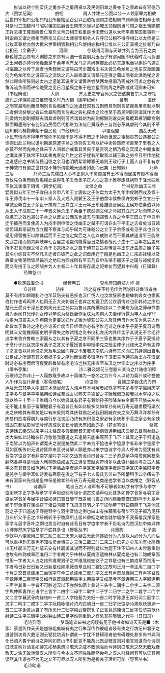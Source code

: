 <!-- { "loadSidebar": true } -->
　　推诚以待士则栾氏之勇亦子之勇用贤以及民则田单之善亦王之善故曰有容徳乃大（困学纪闻）
　　
　　伯相
　　
　　周人并建三公而以公一人领冡宰为相故后世曰宰相曰公相曰相公所自始至召公以西伯相则谓之伯相周书顾命篇伯相命士须材是也三国魏司马昭以相国进爵晋王南宋义康以彭城王领相则当时谓之相王荀顗谓王祥云相王尊重殷景仁宻启文帝云相王权重是也宋贾似道以太师平章军国重事则一时诏命又谓之师相而蔡京又自以太师领宰相令人只呼已公相不得呼相公以太师是三公故耳秦桧亦然大抵宋世宰相皆称相公凡使相亦称相公惟以三公正真相之位者乃曰公相云（金罍子）
　　
　　河圗
　　
　　徐琰谓河圗与天球并列当为玉石之类非也陈之西序有大训陈之东序有河圗一也岂俱为玉石乎有谓河圗即伏羲时龙马负圗之出河者亦非也伏羲至是千余年岂有龙马之背尚存耶此必彷其旋毛而以蝌蚪鸟迹之书临画之以传于后者也焦弱侯又谓易曰河出圗洛出书未尝云龟龙负之也东汉重圗谶创为龟龙所负之说郑马之流信之元人赵撝谦又谓蔡元定得之蜀山隠者此俱诡秘之言然此顾命所陈则必太古之遗笔耳说者又谓黄帝尝梦两龙授圗乃斋戒徃河求之忽有大鱼泝流负圗而进帝跪受之见日月星辰之象于是立星官则周之所陈或此河圗未可知（书经辨讹）
　　
　　大训
　　
　　齐太史之守官尚父之徳逺矣鲁宗人之守礼周孔之泽深矣故曰惟徳惟义时乃大训（困学纪闻）
　　
　　吕刑
　　
　　虞廷之刑官皋陶也而吕刑则言伯夷播刑之迪虞廷原有五刑而吕刑则言苗民弗用灵制以刑二者俱讹矣觧之者曰舍皋陶而言伯夷之典礼探本之论也至于苗民制刑则谓其作为虐刑爰始为劓刵椓黥夫谓其虐刑则可若谓其始为劓刵椓黥则讹矣劓鼻截耳椓阴即宫刑黥面即墨刑宁有创始苗民而后代相继为法哉且舜既杀三苗则必革其虐刑今其刑不革固知劓刵椓黥非始于苗民也（书经辨讹）
　　
　　以覆诅盟
　　
　　国乱无政小民有情而不得申有寃而不见理于是不得不愬之于神而诅盟之事起矣苏公遇暴公之谗则出此三物以诅尔斯屈原遭子兰之谗则告五帝以折中命咎繇而听直至于里巷之人亦莫不然而鬼神之徃来于人间者亦或着其灵爽于是赏罚之柄乃移之冥漠之中而蚩蚩之氓其畏王鈇常不如其畏鬼责矣乃世之君子犹有所取焉以辅王政之穷今日所传地狱之说感应之书皆苗民诅盟之余习也明明棐常鳏寡无盖则王政行于上而人自不复有求于神故曰有道之世其鬼不神所谓絶地天通者如此而已矣（日知録）
　　
　　乃命三后
　　
　　乃命三后先儒曰人心不正则入于禽兽虽有土不得而居虽有榖不得而食故先伯夷而后及禹稷此说得孔子去食孟子正人心之意小雅尽废其祸烈于洚水四维不张其害憯于阻饥（困学纪闻）
　　
　　文侯之命
　　
　　竹书纪年幽王三年嬖褒姒五年王世子宜臼出奔申八年王立褒姒之子伯盘为太子九年申侯聘西戎及鄫十年王师伐申十一年申人鄫人及犬戎入周弑王及王子伯盘申侯鲁侯许男郑子立宜臼于申虢公翰立王子余臣于携周二王并立平王元年王东徙雒邑晋侯会卫侯郑伯秦伯以师从王入于成周二十一年晋文侯杀王子余臣于携然则文侯之命报其立己之功而望之以杀携王之效也郑公子兰之从晋文公而东也请无与围郑晋人许之今平王既立于申自申迁于雒邑而复使周人为戍申则申侯之伐幽王之弑不可谓非出于平王之志者矣当日诸侯但知其冡嗣为当立而不察其与闻乎弑为可诛虢公之立王子余臣或有见乎此也自文侯用师替携王以除其偪而平王之位定矣后之人徒以成败论而不察其故遂谓平王能继文武之绪而惜其弃岐丰七百里之地岂谓能得当日之情者哉孔子生于二百年之后盖有所不忍言而録文侯之命于书录扬之水之篇于诗其旨旨矣传言平王东迁盖周之臣子美其名尔综其实不然凡言迁者自彼而之此之词盘庚迁于殷是也幽王之亡宗庙社稷以及典章文物荡然皆尽镐京之地已为西戎所有平王乃自申东保于雒天子之国与诸侯无异而又有携王与之颉颃并为人主者二十年其得存周之祀幸矣而望其中兴哉（日知録）
　　
　　经稗卷四
　　

　　●钦定四库全书
　　
　　经稗卷五
　　
　　兖州府知府郑方坤 撰
　　
　　○诗经
　　
　　诗序
　　
　　诗之有序不特毛传为然说韩诗鲁诗者亦莫不有序如闗雎刺时也芣苡伤夫有恶疾也汉广恱人也汝坟辞家也蝃蝀刺奔女也黍离伯封作也鸡鸣谗人也雨无正大夫刺幽王也宾之初筵卫武公饮酒悔过也此韩诗之序也楚元王受诗于浮丘伯刘向元王之孙实为鲁诗其所撰新序以二子乗舟为伋之傅母作黍离为寿闵其兄作列女传以芣苡为蔡氏妻作汝坟为周南大夫妻作行露为申人女作??柏舟为卫宣夫人作燕燕为定姜送妇作式微为黎荘公夫人及其傅毋作大车为息夫人作此皆本于鲁诗之序也齐诗虽亡度当日经师亦必有序惟毛诗之序本乎子夏子夏习诗而明其义又能推原国史明乎得失之故试稽之尚书仪礼左氏内外传孟子其说无不合毛诗出学者舎齐鲁韩三家而从之以其有子夏之序不同乎三家也惟其序作于子夏子夏授诗于髙行子此丝衣序有髙子之言又子夏授曽申申授李克克授孟仲子此维天之命有孟仲子之言皆以补师说之未及毛公因而存之不废若夫南陔六诗有其义而亡其辞则出自毛公足成之所谓有其义者据子夏之序也而论者多谓序作于卫宏夫毛诗虽后出亦在汉武时诗必有序而后可授受韩鲁皆有序毛诗岂独无序直至东汉之世俟宏之序以为序乎（曝书亭集）
　　
　　诗什
　　
　　诗二雅及颂前三卷题曰某诗之什陆徳明释云歌诗之作非止一人篇数既多故以十篇编为一卷名之为什今人以诗为篇什或称誉他人所作为佳什非也（客斋随笔）
　　
　　诗恊韵
　　
　　音韵之学自沈约为四声及天竺梵学入中国其术渐宻观古人谐声有不可解者如玖字有字多与季字恊用庆字正字多与章字平字恊用如诗或羣或友以燕天子彼留之子贻我佩玖投我以木李投之以琼玖终三十里十千维耦自今以始歳其有君子有榖贻孙子陟降左右令闻不已膳夫左右无不能止鱼丽于罶鰋鲤君子有酒旨且有如此极多又如孝孙有庆万寿无疆黍稷稻粱农夫之庆唯其有章矣是以有庆矣则笃其庆载锡之光我田既臧农夫之庆万舞洋洋孝孙有庆易曰西南得朋乃与类行东北丧朋乃终有庆积善之家必有余庆积不善之家必有余殃班固东都赋彰皇徳兮侔周成永言长兮膺天庆如此亦多（梦溪笔谈）
　　
　　蔡寛夫诗话云秦汉以来字书未偹既多假借而音无反切平侧皆通用如庆云卿云皋陶咎繇之类大率如此诗瞻彼日月悠悠我思道之云逺曷云能来燕燕于飞下上其音之子于归逺送于南皆以为恊声仆谓寛夫之说是矣然此二字未为不恊也来字恊思字者非来字是厘字耳如匡衡传曰无说诗匡鼎来匡说诗解人頥是亦以来字恊诗字今呉人呼来为厘犹有此音南字恊音字者非南字是吟字耳如文选贾谧诗曰昔与二三子游息承华南拊翼同枝条翻然各异寻是也唐人韩栁韵语如孟先生诗复志赋贞符诗多以此恊仆因而考之古人恊字必有其音又如毛诗以下字恊故字者是户字耳家字恊蒲字者是孤字耳庆字恊阳字者是羌字与卿字耳如诗爰有寒泉在浚之下有子七人母氏劳苦曰予所蓄租予口卒瘏曰予未有室家曰先祖是皇神保是飨孝孙有庆万寿无疆之类是也学者当以类推之（野客丛书）
　　
　　诗谐声
　　
　　笔谈云古人谐声有不可解者如玖字有字多与李字恊用庆字正字多与章字平声用恐别有理仆谓古文谐声似此甚多如野字音多与羽字音恊家字音多与居字音恊如诗曰吉日庚午既差我马兽之所同麀鹿麌麌曰鹤鸣于九皋声闻于野鱼潜在渊或在于渚曰鸿雁于飞肃肃其羽之子于征劬劳于野曰燕燕于飞差池其羽之子于归逺送于野是野字与羽字音恊之例也曰山有扶蘓隰有荷华不见子都乃见狂且曰祈父予王之爪牙胡转予于恤靡所止居曰昏姻之故言就尔居尔不我畜覆我邦家是家字与居字音叶之例也盖当时自有此音且有字恊李字者不但毛诗为然汉刻中如呉仲山碑亦然庆字恊章字不胜其多也（野客丛书）
　　
　　诗重韵
　　
　　杜子美作饮中八僊歌用三前二船二眠二天宋人疑古无此体遂欲分为八章以为必分为八而后可以重押韵无害也不知柏梁台诗三之三治二哉二时二来二材已先之矣东川有杜鹃西川无杜鹃涪万无杜鹃云安有杜鹃求其说而不得则疑以为题下注不知古人未尝忌重韵也故有四韵成章而唯用二字者胡为乎株林从夏南匪适株林从夏南是也有二韵成章而惟用一字者太人占之维熊维罴男子之祥维虺维蛇女子之祥是也有三韵成章而惟用一字者苟日新日日新又日新是也如采薇首章连用二玁狁之故句正月一章连用二自口字十月之交首章连用二而微字车牵三章连用二庻几字文王有声首章连用二有声字召旻卒章连用二百里字又如行露首章起用露字末用露字又如简兮卒章连用三人字那连用三声字其重一字者不可胜述汉以下亦然如陌上桑诗三头字二隅字二余字二夫字二须字焦仲卿妻作三语字三言字二由字二母字二取字二子字二归字二之字二君字二门字又二言字蘓武骨肉縁枝叶一首二人字结髪为夫妇一首二时字陈思王弃妇词二庭字二灵字二鸣字二成字二寜字阮籍咏懐诗灼灼西隤日一首二归字张恊杂诗黒蜧跃重渊一首二生字谢灵运君子有所思行二归字梁武帝撰孔子正言竟述懐诗二反字任昉哭范仆射诗二生字三情字沈约钟山诗二足字然则重韵之有忌其在隋唐之代乎（日知录）
　　
　　毛诗异同
　　
　　梦溪笔谈曰书之阙误有见于他书者如诗天夭是■〈木豕〉蔡邕传作夭夭是加彼岨矣岐有夷之行朱浮传作彼岨者岐有夷之行坊记曰君子之道譬则坊焉大戴记则云譬犹坊焉仆谓此一字犹不甚碍理者他有碍理处甚多尚书异同仆已疏大畧于前诗之异同如贾山书引匪言不能胡此畏忌聴言则对谮言则退而今诗则曰聴言则对诵言如醉又如杨秉疏引敬天之威不敢驰驱而今诗则曰敬天之怒无敢戏豫敬天之渝无敢驰驱汉人所引与今本文不同徃徃而然尝考之汉人引经间有可以证其阙误然其传谬亦不为无之又不可尽以汉人所引为是折衷于理斯可矣（野客丛书）
　　
　　毛诗助语
　　
